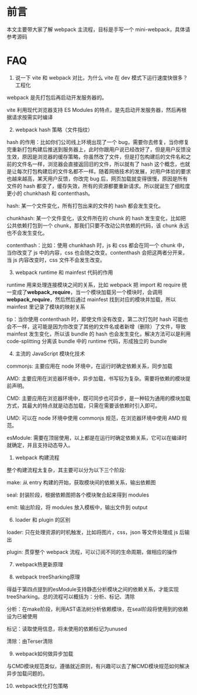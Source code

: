 # 前言

本文主要带大家了解 webpack 主流程，目标是手写一个 mini-webpack，具体请参考源码

# FAQ

1. 说一下 vite 和 webpack 对比，为什么 vite 在 dev 模式下运行速度快很多？ 工程化

webpack 是先打包后再启动开发服务器的。

vite 利用现代浏览器支持 ES Modules 的特点，是先启动开发服务器，然后再根据请求按需实时编译

2. webpack hash 策略（文件指纹）

hash 的作用：比如你们公司线上环境出现了一个 bug，需要你去修复，当你修复完重新打包构建后推送到服务器上，此时你跟用户说已经改好了，但是用户反馈没生效，原因是浏览器的缓存策略，你虽然改了文件，但是打包构建后的文件名和之前的文件名一样，浏览器会直接返回旧的文件，所以就有了 hash 这个概念，也就是让每次打包构建后的文件名都不一样。随着网络技术的发展，对用户体验的要求也越来越高，某天用户反馈，你改完 bug 后，网页加载就变得很慢，原因是所有文件的 hash 都变了，缓存失效，所有的资源都要重新请求。所以就诞生了细粒度更小的 chunkhash 和 contenthash。

hash: 某一个文件变化，所有打包出来的文件的 hash 都会发生变化。

chunkhash: 某一个文件变化，该文件所在的 chunk 的 hash 发生变化，比如把公共依赖打包到一个 chunk，那我们只要不改动公共依赖的代码，该 chunk 永远也不会发生变化。

contenthash：比如：使用 chunkhash 时，js 和 css 都会在同一个 chunk 中，当你改变了 js 中的内容，css 也会随之改变。contenthash 会把这两者分开来，当 js 内容改变时，css 文件不会发生改变。

3. webpack runtime 和 mainfest 代码的作用

runtime 用来处理连接模块之间的关系，比如 webpack 把 import 和 require 统一变成了**webpack_require**，当一个模块加载另一个模块时，会调用**webpack_require**，然后然后通过 mainfest 找到对应的模块并加载，所以 mainfest 里记录了模块的映射关系

tip：当你使用 contenthash 时，即使文件没有改变，第二次打包时 hash 可能也会不一样，这可能是因为你改变了其他的文件名或者新增（删除）了文件，导致 mainfest 发生变化，所以该 bundle 的 hash 也会发生变化，解决方法可以是利用 code-splitting 分离该 bundle 中的 runtime 代码，形成独立的 bundle

4. 主流的 JavaScript 模块化技术

commonjs: 主要应用在 node 环境中，在运行时确定依赖关系，同步加载

AMD: 主要应用在浏览器环境中，异步加载，书写较为复杂。需要将依赖的模块提前声明。

CMD: 主要应用在浏览器环境中，既可同步也可异步，是一种较为通用的模块加载方式，其最大的特点就是动态加载，只需在需要该依赖时引入即可。

UMD: 可以在 node 环境中使用 commonjs 规范，在浏览器环境中使用 AMD 规范。

esModule: 需要在顶层使用，以上都是在运行时确定依赖关系，它可以在编译时就确定，并且支持动态导入。

1. webpack 构建流程

整个构建流程太复杂，其主要可以分为以下三个阶段:

make: 从 entry 构建的开始，获取模块间的依赖关系，输出依赖图

seal: 封装阶段，根据依赖图把各个模块聚合起来得到 modules

emit: 输出阶段，将 modules 放入模板中，输出文件到 output

6. loader 和 plugin 的区别

loader: 只在处理资源的时机触发，比如将图片，css，json 等文件处理成 js 后输出

plugin: 贯穿整个 webpack 流程，可以订阅不同的生命周期，做相应的操作

7. webpack热更新原理

8. webpack treeSharking原理

得益于第四点提到的esModule支持静态分析模块之间的依赖关系，才能实现treeSharking。总的流程可以概括为：分析、标记、清除

分析：在make阶段，利用AST语法树分析依赖模块，在seal阶段将使用到的依赖设为已被使用

标记：读取使用信息，将未使用的依赖标记为unused

清除：由Terser清除

9. webpack如何做异步加载

与CMD模块规范类似，遵循就近原则，有兴趣可以去了解CMD模块规范如何解决异步加载问题的。

10. webpack优化打包策略




